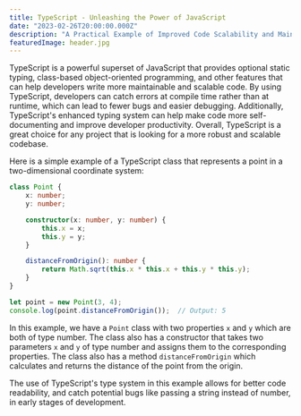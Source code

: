 ```yaml
---
title: TypeScript - Unleashing the Power of JavaScript
date: "2023-02-26T20:00:00.000Z"
description: "A Practical Example of Improved Code Scalability and Maintainability"
featuredImage: header.jpg
---
```


TypeScript is a powerful superset of JavaScript that provides optional static typing, class-based object-oriented programming, and other features that can help developers write more maintainable and scalable code. By using TypeScript, developers can catch errors at compile time rather than at runtime, which can lead to fewer bugs and easier debugging. Additionally, TypeScript's enhanced typing system can help make code more self-documenting and improve developer productivity. Overall, TypeScript is a great choice for any project that is looking for a more robust and scalable codebase.

Here is a simple example of a TypeScript class that represents a point in a two-dimensional coordinate system:

```ts
class Point {
    x: number;
    y: number;

    constructor(x: number, y: number) {
        this.x = x;
        this.y = y;
    }

    distanceFromOrigin(): number {
        return Math.sqrt(this.x * this.x + this.y * this.y);
    }
}

let point = new Point(3, 4);
console.log(point.distanceFromOrigin());  // Output: 5
```

In this example, we have a `Point` class with two properties `x` and `y` which are both of type number. The class also has a constructor that takes two parameters `x` and `y` of type number and assigns them to the corresponding properties. The class also has a method `distanceFromOrigin` which calculates and returns the distance of the point from the origin.

The use of TypeScript's type system in this example allows for better code readability, and catch potential bugs like passing a string instead of number, in early stages of development.
